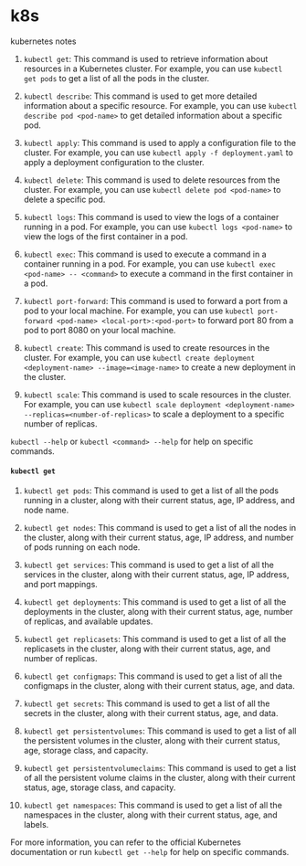 # k8s
kubernetes notes

1. `kubectl get`: This command is used to retrieve information about resources in a Kubernetes cluster. 
For example, you can use `kubectl get pods` to get a list of all the pods in the cluster.

2. `kubectl describe`: This command is used to get more detailed information about a specific resource. 
For example, you can use `kubectl describe pod <pod-name>` to get detailed information about a specific pod.

3. `kubectl apply`: This command is used to apply a configuration file to the cluster. 
For example, you can use `kubectl apply -f deployment.yaml` to apply a deployment configuration to the cluster.

4. `kubectl delete`: This command is used to delete resources from the cluster. 
For example, you can use `kubectl delete pod <pod-name>` to delete a specific pod.

5. `kubectl logs`: This command is used to view the logs of a container running in a pod. 
For example, you can use `kubectl logs <pod-name>` to view the logs of the first container in a pod.

6. `kubectl exec`: This command is used to execute a command in a container running in a pod. 
For example, you can use `kubectl exec <pod-name> -- <command>` to execute a command in the first container in a pod.

7. `kubectl port-forward`: This command is used to forward a port from a pod to your local machine. 
For example, you can use `kubectl port-forward <pod-name> <local-port>:<pod-port>` to forward port 80 from a pod to port 8080 on your local machine.

8. `kubectl create`: This command is used to create resources in the cluster. 
For example, you can use `kubectl create deployment <deployment-name> --image=<image-name>` to create a new deployment in the cluster.

9. `kubectl scale`: This command is used to scale resources in the cluster. 
For example, you can use `kubectl scale deployment <deployment-name> --replicas=<number-of-replicas>` to scale a deployment to a specific number of replicas.

`kubectl --help` or `kubectl <command> --help` for help on specific commands.

#### `kubectl get`

1. `kubectl get pods`: This command is used to get a list of all the pods running in a cluster, along with their current status, age, IP address, and node name.

2. `kubectl get nodes`: This command is used to get a list of all the nodes in the cluster, along with their current status, age, IP address, and number of pods running on each node.

3. `kubectl get services`: This command is used to get a list of all the services in the cluster, along with their current status, age, IP address, and port mappings.

4. `kubectl get deployments`: This command is used to get a list of all the deployments in the cluster, along with their current status, age, number of replicas, and available updates.

5. `kubectl get replicasets`: This command is used to get a list of all the replicasets in the cluster, along with their current status, age, and number of replicas.

6. `kubectl get configmaps`: This command is used to get a list of all the configmaps in the cluster, along with their current status, age, and data.

7. `kubectl get secrets`: This command is used to get a list of all the secrets in the cluster, along with their current status, age, and data.

8. `kubectl get persistentvolumes`: This command is used to get a list of all the persistent volumes in the cluster, along with their current status, age, storage class, and capacity.

9. `kubectl get persistentvolumeclaims`: This command is used to get a list of all the persistent volume claims in the cluster, along with their current status, age, storage class, and capacity.

10. `kubectl get namespaces`: This command is used to get a list of all the namespaces in the cluster, along with their current status, age, and labels.

For more information, you can refer to the official Kubernetes documentation or run `kubectl get --help` for help on specific commands.
